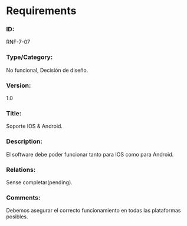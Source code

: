 # Requirements

### ID: 
RNF-7-07

### Type/Category:
No funcional, Decisión de diseño.

### Version:
1.0

### Title: 
Soporte IOS & Android.

### Description: 
El software debe poder funcionar tanto para IOS como para Android.
### Relations: 
Sense completar(pending).

### Comments: 
Debemos asegurar el correcto funcionamiento en todas las plataformas posibles.
